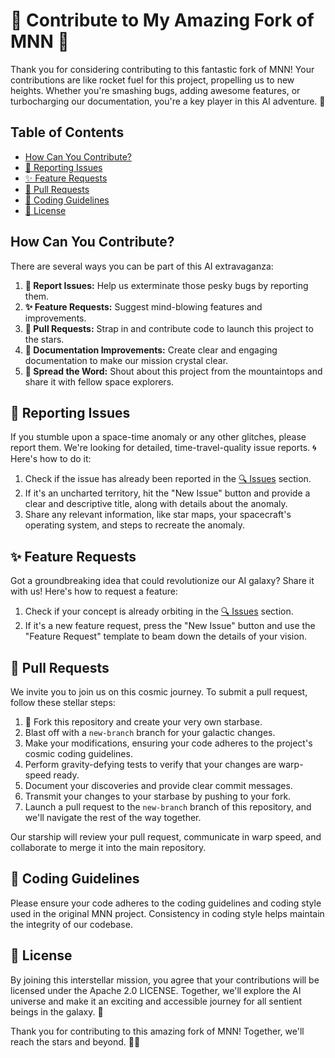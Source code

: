 # 🚀 Contribute to My Amazing Fork of MNN 🤖

Thank you for considering contributing to this fantastic fork of MNN! Your contributions are like rocket fuel for this project, propelling us to new heights. Whether you're smashing bugs, adding awesome features, or turbocharging our documentation, you're a key player in this AI adventure. 🌟

## Table of Contents
- [How Can You Contribute?](#how-can-you-contribute)
- [🐞 Reporting Issues](#reporting-issues)
- [✨ Feature Requests](#feature-requests)
- [🚀 Pull Requests](#pull-requests)
- [📝 Coding Guidelines](#coding-guidelines)
- [📜 License](#license)

## How Can You Contribute?

There are several ways you can be part of this AI extravaganza:

1. **🐞 Report Issues:** Help us exterminate those pesky bugs by reporting them.
2. **✨ Feature Requests:** Suggest mind-blowing features and improvements.
3. **🚀 Pull Requests:** Strap in and contribute code to launch this project to the stars.
4. **📝 Documentation Improvements:** Create clear and engaging documentation to make our mission crystal clear.
5. **📣 Spread the Word:** Shout about this project from the mountaintops and share it with fellow space explorers.

## 🐞 Reporting Issues

If you stumble upon a space-time anomaly or any other glitches, please report them. We're looking for detailed, time-travel-quality issue reports. 🌀 Here's how to do it:

1. Check if the issue has already been reported in the [🔍 Issues](https://github.com/alibaba/MNN/issues) section.
2. If it's an uncharted territory, hit the "New Issue" button and provide a clear and descriptive title, along with details about the anomaly.
3. Share any relevant information, like star maps, your spacecraft's operating system, and steps to recreate the anomaly.

## ✨ Feature Requests

Got a groundbreaking idea that could revolutionize our AI galaxy? Share it with us! Here's how to request a feature:

1. Check if your concept is already orbiting in the [🔍 Issues](https://github.com/alibaba/MNN/issues) section.
2. If it's a new feature request, press the "New Issue" button and use the "Feature Request" template to beam down the details of your vision.

## 🚀 Pull Requests

We invite you to join us on this cosmic journey. To submit a pull request, follow these stellar steps:

1. 🌌 Fork this repository and create your very own starbase.
2. Blast off with a `new-branch` branch for your galactic changes.
3. Make your modifications, ensuring your code adheres to the project's cosmic coding guidelines.
4. Perform gravity-defying tests to verify that your changes are warp-speed ready.
5. Document your discoveries and provide clear commit messages.
6. Transmit your changes to your starbase by pushing to your fork.
7. Launch a pull request to the `new-branch` branch of this repository, and we'll navigate the rest of the way together.

Our starship will review your pull request, communicate in warp speed, and collaborate to merge it into the main repository.

## 📝 Coding Guidelines

Please ensure your code adheres to the coding guidelines and coding style used in the original MNN project. Consistency in coding style helps maintain the integrity of our codebase.

## 📜 License

By joining this interstellar mission, you agree that your contributions will be licensed under the Apache 2.0 LICENSE. Together, we'll explore the AI universe and make it an exciting and accessible journey for all sentient beings in the galaxy. 🌌

Thank you for contributing to this amazing fork of MNN! Together, we'll reach the stars and beyond. 🚀🌠
